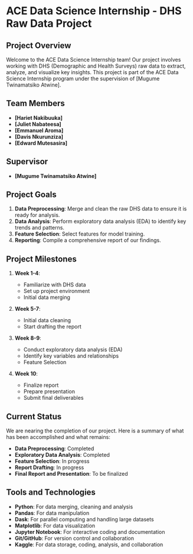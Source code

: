 # ACE Data Science Internship - DHS Raw Data Project

## Project Overview

Welcome to the ACE Data Science Internship team! Our project involves working with DHS (Demographic and Health Surveys) raw data to extract, analyze, and visualize key insights. This project is part of the ACE Data Science Internship program under the supervision of [Mugume Twinamatsiko Atwine].

## Team Members

- **[Hariet Nakibuuka]** 
- **[Juliet Nabateesa]** 
- **[Emmanuel Aroma]** 
- **[Davis Nkurunziza]** 
- **[Edward Mutesasira]** 

## Supervisor

- **[Mugume Twinamatsiko Atwine]**

## Project Goals

1. **Data Preprocessing**: Merge and clean the raw DHS data to ensure it is ready for analysis.
2. **Data Analysis**: Perform exploratory data analysis (EDA) to identify key trends and patterns.
3. **Feature Selection**: Select features for model training.
4. **Reporting**: Compile a comprehensive report of our findings.

## Project Milestones

1. **Week 1-4**: 
   - Familiarize with DHS data
   - Set up project environment
   - Initial data merging

2. **Week 5-7**:
   - Initial data cleaning
   - Start drafting the report

3. **Week 8-9**:
   - Conduct exploratory data analysis (EDA) 
   - Identify key variables and relationships
   - Feature Selection

4. **Week 10**:
   - Finalize report
   - Prepare presentation
   - Submit final deliverables

## Current Status

We are nearing the completion of our project. Here is a summary of what has been accomplished and what remains:

- **Data Preprocessing**: Completed
- **Exploratory Data Analysis**: Completed
- **Feature Selection**: In progress
- **Report Drafting**: In progress
- **Final Report and Presentation**: To be finalized

## Tools and Technologies

- **Python**: For data merging, cleaning and analysis
- **Pandas**: For data manipulation
- **Dask**: For parallel computing and handling large datasets
- **Matplotlib**: For data visualization
- **Jupyter Notebook**: For interactive coding and documentation
- **Git/GitHub**: For version control and collaboration
- **Kaggle**: For data storage, coding, analysis, and collaboration